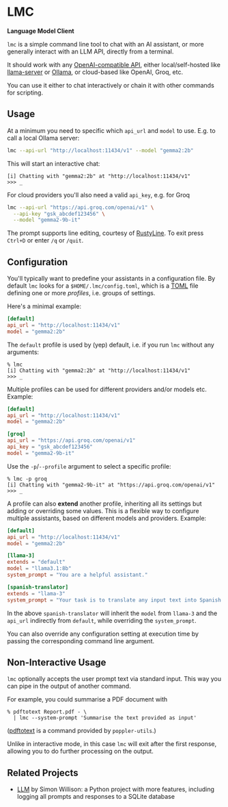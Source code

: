 # LMC

**Language Model Client**

`lmc` is a simple command line tool to chat with an AI assistant, or more generally interact with an LLM API, directly from a terminal.

It should work with any [OpenAI-compatible API](https://platform.openai.com/docs/api-reference/chat), either local/self-hosted like [llama-server](https://github.com/ggerganov/llama.cpp/blob/master/examples/server/README.md) or [Ollama](https://ollama.com/), or cloud-based like OpenAI, Groq, etc.

You can use it either to chat interactively or chain it with other commands for scripting.

## Usage

At a minimum you need to specific which `api_url` and `model` to use. E.g. to call a local Ollama server:

```sh
lmc --api-url "http://localhost:11434/v1" --model "gemma2:2b"
```

This will start an interactive chat:

```
[i] Chatting with "gemma2:2b" at "http://localhost:11434/v1"
>>> _
```

For cloud providers you'll also need a valid `api_key`, e.g. for Groq

```sh
lmc --api-url "https://api.groq.com/openai/v1" \
  --api-key "gsk_abcdef123456" \
  --model "gemma2-9b-it"
```

The prompt supports line editing, courtesy of [RustyLine](https://github.com/kkawakam/rustyline). To exit press `Ctrl+D` or enter `/q` or `/quit`.

## Configuration

You'll typically want to predefine your assistants in a configuration file. By default `lmc` looks for a `$HOME/.lmc/config.toml`, which is a [TOML](https://toml.io/en/) file defining one or more _profiles_, i.e. groups of settings.

Here's a minimal example:

```toml
[default]
api_url = "http://localhost:11434/v1"
model = "gemma2:2b"
```

The `default` profile is used by (yep) default, i.e. if you run `lmc` without any arguments:

```
% lmc
[i] Chatting with "gemma2:2b" at "http://localhost:11434/v1"
>>> _
```

Multiple profiles can be used for different providers and/or models etc. Example:

```toml
[default]
api_url = "http://localhost:11434/v1"
model = "gemma2:2b"

[groq]
api_url = "https://api.groq.com/openai/v1"
api_key = "gsk_abcdef123456"
model = "gemma2-9b-it"
```

Use the `-p`/`--profile` argument to select a specific profile:

```
% lmc -p groq
[i] Chatting with "gemma2-9b-it" at "https://api.groq.com/openai/v1"
>>> _
```

A profile can also **extend** another profile, inheriting all its settings but adding or overriding some values. This is a flexible way to configure multiple assistants, based on different models and providers. Example:

```toml
[default]
api_url = "http://localhost:11434/v1"
model = "gemma2:2b"

[llama-3]
extends = "default"
model = "llama3.1:8b"
system_prompt = "You are a helpful assistant."

[spanish-translator]
extends = "llama-3"
system_prompt = "Your task is to translate any input text into Spanish."
```

In the above `spanish-translator` will inherit the `model` from `llama-3` and the `api_url` indirectly from `default`, while overriding the `system_prompt`.

You can also override any configuration setting at execution time by passing the corresponding command line argument.

## Non-Interactive Usage

`lmc` optionally accepts the user prompt text via standard input. This way you can pipe in the output of another command.

For example, you could summarise a PDF document with
```
% pdftotext Report.pdf - \
  | lmc --system-prompt 'Summarise the text provided as input'
```

([pdftotext](https://manpages.debian.org/experimental/poppler-utils/pdftotext.1.en.html) is a command provided by `poppler-utils`.)

Unlike in interactive mode, in this case `lmc` will exit after the first response, allowing you to do further processing on the output.

## Related Projects

* [LLM](https://github.com/simonw/llm) by Simon Willison: a Python project with more features, including logging all prompts and responses to a SQLite database
